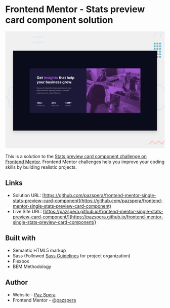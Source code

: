 # Frontend Mentor - Stats preview card component solution

![Design preview for the Stats preview card component component coding challenge](./design/desktop-preview.jpg)

This is a solution to the [Stats preview card component challenge on Frontend Mentor](https://www.frontendmentor.io/challenges/stats-preview-card-component-8JqbgoU62). Frontend Mentor challenges help you improve your coding skills by building realistic projects. 

## Links

- Solution URL: [https://github.com/pazspera/frontend-mentor-single-stats-preview-card-component](https://github.com/pazspera/frontend-mentor-single-stats-preview-card-component)
- Live Site URL: [https://pazspera.github.io/frontend-mentor-single-stats-preview-card-component/](https://pazspera.github.io/frontend-mentor-single-stats-preview-card-component/)

## Built with

- Semantic HTML5 markup
- Sass (Followed [Sass Guidelines](https://sass-guidelin.es/) for project organization)
- Flexbox
- BEM Methodology

## Author

- Website - [Paz Spera](https://github.com/pazspera)
- Frontend Mentor - [@pazspera](https://www.frontendmentor.io/profile/pazspera)